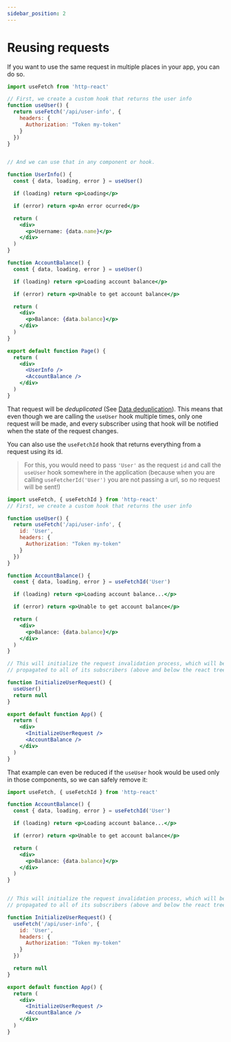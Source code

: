 ```yaml
---
sidebar_position: 2
---
```


# Reusing requests

If you want to use the same request in multiple places in your app, you can do so.


```jsx
import useFetch from 'http-react'

// First, we create a custom hook that returns the user info
function useUser() {
  return useFetch('/api/user-info', {
    headers: {
      Authorization: "Token my-token"
    }
  })
}


// And we can use that in any component or hook.

function UserInfo() {
  const { data, loading, error } = useUser()

  if (loading) return <p>Loading</p>

  if (error) return <p>An error ocurred</p>

  return (
    <div>
      <p>Username: {data.name}</p>
    </div>
  )
}

function AccountBalance() {
  const { data, loading, error } = useUser()

  if (loading) return <p>Loading account balance</p>

  if (error) return <p>Unable to get account balance</p>

  return (
    <div>
      <p>Balance: {data.balance}</p>
    </div>
  )
}

export default function Page() {
  return (
    <div>
      <UserInfo />
      <AccountBalance />
    </div>
  )
}

```

That request will be *deduplicated* (See [Data deduplication](https://en.wikipedia.org/wiki/Data_deduplication)). This means that even though we are calling the `useUser` hook multiple times, only one request will be made, and every subscriber using that hook will be notified when the state of the request changes.

You can also use the `useFetchId` hook that returns everything from a request using its id.
> For this, you would need to pass `'User'` as the request `id` and call the `useUser` hook somewhere in the application (because when you are calling `useFetcherId('User')` you are not passing a url, so no request will be sent!)

```jsx
import useFetch, { useFetchId } from 'http-react'
// First, we create a custom hook that returns the user info

function useUser() {
  return useFetch('/api/user-info', {
    id: 'User',
    headers: {
      Authorization: "Token my-token"
    }
  })
}

function AccountBalance() {
  const { data, loading, error } = useFetchId('User')

  if (loading) return <p>Loading account balance...</p>

  if (error) return <p>Unable to get account balance</p>

  return (
    <div>
      <p>Balance: {data.balance}</p>
    </div>
  )
}

// This will initialize the request invalidation process, which will be
// propagated to all of its subscribers (above and below the react tree)

function InitializeUserRequest() {
  useUser()
  return null
}

export default function App() {
  return (
    <div>
      <InitializeUserRequest />
      <AccountBalance />
    </div>
  )
}
```

That example can even be reduced if the `useUser` hook would be used only in those components, so we can safely remove it:

```jsx
import useFetch, { useFetchId } from 'http-react'

function AccountBalance() {
  const { data, loading, error } = useFetchId('User')

  if (loading) return <p>Loading account balance...</p>

  if (error) return <p>Unable to get account balance</p>

  return (
    <div>
      <p>Balance: {data.balance}</p>
    </div>
  )
}


// This will initialize the request invalidation process, which will be
// propagated to all of its subscribers (above and below the react tree)

function InitializeUserRequest() {
  useFetch('/api/user-info', {
    id: 'User',
    headers: {
      Authorization: "Token my-token"
    }
  })

  return null
}

export default function App() {
  return (
    <div>
      <InitializeUserRequest />
      <AccountBalance />
    </div>
  )
}
```